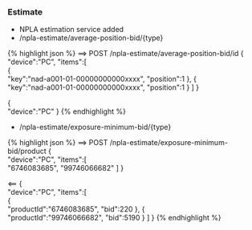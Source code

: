 ### Estimate
  * NPLA estimation service added
  * /npla-estimate/average-position-bid/{type}
  
{% highlight json %}
==>
POST /npla-estimate/average-position-bid/id
{
  "device":"PC",
  "items":[  
    {  
      "key":"nad-a001-01-00000000000xxxx",
      "position":1
    },
    {  
      "key":"nad-a001-01-00000000000xxxx",
      "position":1
    }
  ]
}

{  
  "device":"PC"
}
{% endhighlight %}

  * /npla-estimate/exposure-minimum-bid/{type}
  
{% highlight json %}
==>
POST /npla-estimate/exposure-minimum-bid/product
{  
  "device":"PC",
  "items":[  
    "6746083685",
    "99746066682"
  ]
}

<==
{  
  "device":"PC",
  "items":[  
    {  
      "productId":"6746083685",
      "bid":220
    },
    {  
      "productId":"99746066682",
      "bid":5190
    }
  ]
}
{% endhighlight %}
